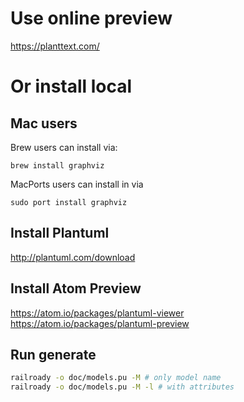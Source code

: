 # Use online preview

https://planttext.com/

# Or install local

## Mac users

Brew users can install via:

    brew install graphviz

MacPorts users can install in via

    sudo port install graphviz

## Install Plantuml 

http://plantuml.com/download

## Install Atom Preview

https://atom.io/packages/plantuml-viewer
https://atom.io/packages/plantuml-preview

## Run generate

```bash
railroady -o doc/models.pu -M # only model name
railroady -o doc/models.pu -M -l # with attributes
```